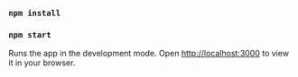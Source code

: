 


### `npm install`

### `npm start`
Runs the app in the development mode.
Open [http://localhost:3000](http://localhost:3000) to view it in your browser.

